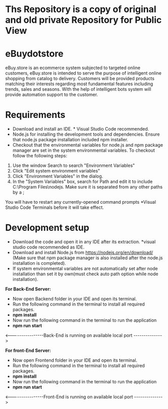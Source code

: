 # **Ths Repository is a copy of original and old private Repository for Public View**
# **eBuydotstore**  
eBuy.store is an ecommerce system subjected to targeted online customers, eBuy.store is intended to serve the purpose of intelligent online shopping from catalog to delivery. Customers will be provided products matching their interests regarding most fundamental features including trends, sales and seasons. With the help of intelligent bots system will provide automation support to the customer.
# **Requirements**
- Download and install an IDE. * Visual Studio Code recommended.
- Node.js for installing the development tools and dependencies. Ensure that node.js package installation included npm installer.
- Checkout that the environmental variables for node.js and npm package manager are set in the system environmental variables. To checkout follow the following steps:
1.	Use the window Search to search "Environment Variables"
2.	Click "Edit system environment variables"
3.	Click "Environment Variables" in the dialog.
4.	In the "System Variables" box, search for Path and edit it to include C:\Program Files\nodejs. Make sure it is separated from any other paths by a ;

You will have to restart any currently-opened command prompts *Visual Studio Code Terminals before it will take effect.

# **Development setup**
- Download the code and open it in any IDE after its extraction. *visual studio        code recommended as IDE.
- Download and install Node.js from https://nodejs.org/en/download/ (Make sure that npm package manager is also installed after the node.js installation is completed).
- If system environmental variables are not automatically set after node installation than set it by own(must check auto path option while node installation).

**For Back-End Server:**
  -  Now open Backend folder in your IDE and open its terminal.
  -  Run the following command in the terminal to install all required packages.
  -  **npm install**
  -  Now run the following command in the terminal to run the application
  -  **npm run start**

<----------------Back-End is running on available local port -------------->

**For front-End Server:**
  - Now open Frontend folder in your IDE and open its terminal.
  - Run the following command in the terminal to install all required packages.
  - **npm install**
  - Now run the following command in the terminal to run the application
  - **npm run start**

<----------------Front-End is running on available local port -------------->
